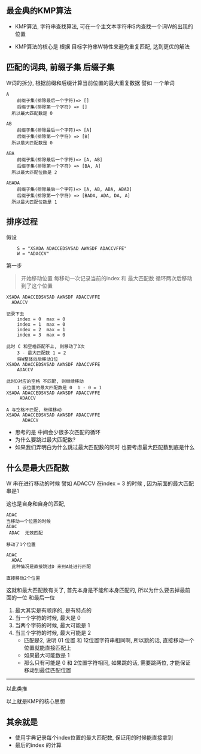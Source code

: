 ## 最金典的KMP算法 ##

* KMP算法, 字符串查找算法, 
可在一个主文本字符串S内查找一个词W的出现的位置

* KMP算法的核心是 根据 目标字符串W特性来避免重复匹配, 
达到更优的解法


## 匹配的词典, 前缀子集 后缀子集 ##
W词的拆分, 根据前缀和后缀计算当前位置的最大重复数据
譬如 一个单词 
```
A 
    前缀子集(排除最后一个字符)=> []
    后缀子集(排除第一个字符) => []
  所以最大匹配数是 0
```

```
AB 
    前缀子集(排除最后一个字符)=> [A]
    后缀子集(排除第一个字符) => [B]
  所以最大匹配数是 0
```

```
ABA
    前缀子集(排除最后一个字符)=> [A, AB]
    后缀子集(排除第一个字符) => [BA, A]
  所以最大匹配位数是 2
```

```
ABADA
    前缀子集(排除最后一个字符)=> [A, AB, ABA, ABAD]
    后缀子集(排除第一个字符) => [BADA, ADA, DA, A]
  所以最大匹配位数是 1
```

   
## 排序过程 ##
假设
```
    S = "XSADA ADACCEDSVSAD AWASDF ADACCVFFE"
    W = "ADACCV"
``` 
第一步
> 开始移动位置
每移动一次记录当前的index 和 最大匹配数
循环两次后移动到了这个位置
```
XSADA ADACCEDSVSAD AWASDF ADACCVFFE
  ADACCV

记录下去 
    index = 0  max = 0
    index = 1  max = 0
    index = 2  max = 1
    index = 3  max = 0

此时 C 和空格匹配不上, 则移动了3次 
    3 - 最大匹配数 1 = 2
    将W整体向后移动1位
XSADA ADACCEDSVSAD AWASDF ADACCVFFE
    ADACCV
   
此时D对应的空格 不匹配, 则继续移动
    1 该位置的最大匹配数是 0  1 - 0 = 1
XSADA ADACCEDSVSAD AWASDF ADACCVFFE
     ADACCV 

A 与空格不匹配, 继续移动
XSADA ADACCEDSVSAD AWASDF ADACCVFFE
      ADACCV    
```
* 思考的是 中间会少很多次匹配的循环
* 为什么要跳过最大匹配数?
* 如果我们弄明白为什么跳过最大匹配数的同时 也要考虑最大匹配数到底是什么


## 什么是最大匹配数 ##
W 串在进行移动的时候
譬如 ADACCV 
在index = 3 的时候 , 因为前面的最大匹配串是1

这也是自身和自身的匹配, 
```
ADAC
当移动一个位置的时候 
ADAC
 ADAC  无效匹配

移动了1个位置
```

```
ADAC
  ADAC
  此种情况是直接跳过D 来到A处进行匹配

直接移动2个位置
```

这就和最大匹配数有关了, 首先本身是不能和本身匹配的, 所以为什么要去掉最前面的一位 和最后一位
1. 最大其实是有顺序的, 是有特点的
2. 当一个字符的时候, 最大是 0
3. 当两个字符的时候, 最大可能是 1
4. 当三个字符的时候, 最大可能是 2 
    * 匹配是2, 说明 01 位置 和  12位置字符串相同啊, 所以跳的话, 直接移动一个位置就能直接匹配上
    * 如果最大可能数是 1
    * 那么只有可能是 0 和 2位置字符相同, 如果跳的话, 需要跳两位, 才能保证移动到最佳匹配位置
---
以此类推

以上就是KMP的核心思想


## 其余就是 ##
* 使用字典记录每个index位置的最大匹配数, 保证用的时候能直接拿到
* 最后的index 的计算

  



